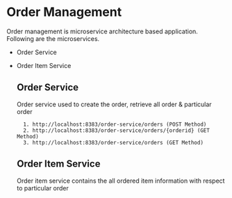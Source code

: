 # Order Management
Order management is microservice architecture based application.
Following are the microservices.

* <a> Order Service </a>
* <a>Order Item Service</a>

  ## Order Service
  Order service used to create the order, retrieve all order & particular order
  ```
    1. http://localhost:8383/order-service/orders (POST Method)
    2. http://localhost:8383/order-service/orders/{orderid} (GET Method)
    3. http://localhost:8383/order-service/orders (GET Method)
   ```
  ## Order Item Service
  Order item service contains the all ordered item information with respect to particular order
